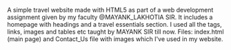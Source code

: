 A simple travel website made with HTML5 as part of a web development assignment given by my faculty @MAYANK_LAKHOTIA SIR.
It includes a homepage with headings and a travel essentials section. I used all the tags, links, images and tables etc taught by MAYANK SIR till now.
Files: index.html (main page) and Contact_Us file with images which I've used in my website.
